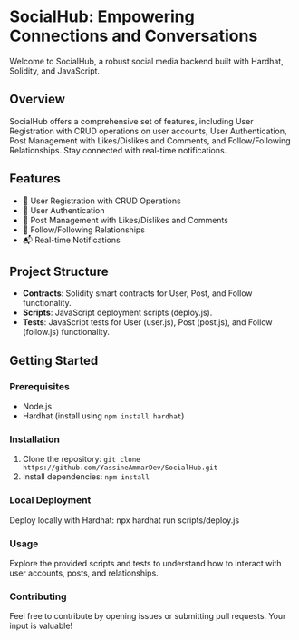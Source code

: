 # SocialHub: Empowering Connections and Conversations

Welcome to SocialHub, a robust social media backend built with Hardhat, Solidity, and JavaScript.

## Overview

SocialHub offers a comprehensive set of features, including User Registration with CRUD operations on user accounts, User Authentication, Post Management with Likes/Dislikes and Comments, and Follow/Following Relationships. Stay connected with real-time notifications.

## Features

- 👤 User Registration with CRUD Operations
- 🔐 User Authentication
- 📝 Post Management with Likes/Dislikes and Comments
- 👥 Follow/Following Relationships
- 📬 Real-time Notifications

## Project Structure

- **Contracts**: Solidity smart contracts for User, Post, and Follow functionality.
- **Scripts**: JavaScript deployment scripts (deploy.js).
- **Tests**: JavaScript tests for User (user.js), Post (post.js), and Follow (follow.js) functionality.

## Getting Started

### Prerequisites

- Node.js
- Hardhat (install using `npm install hardhat`)

### Installation

1. Clone the repository: `git clone https://github.com/YassineAmmarDev/SocialHub.git`
2. Install dependencies: `npm install`

### Local Deployment

Deploy locally with Hardhat:		npx hardhat run scripts/deploy.js

### Usage
Explore the provided scripts and tests to understand how to interact with user accounts, posts, and relationships.

### Contributing
Feel free to contribute by opening issues or submitting pull requests. Your input is valuable!
